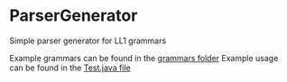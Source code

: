 # ParserGenerator
Simple parser generator for LL1 grammars

Example grammars can be found in the [grammars folder](src/test/grammars)
Example usage can be found in the [Test.java file](src/test/java/Test.java)